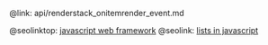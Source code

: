 @link: api/renderstack_onitemrender_event.md

@seolinktop: [javascript web framework](https://webix.com)
@seolink: [lists in javascript](https://webix.com/widget/list/)